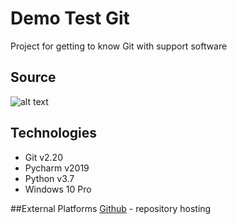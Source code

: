 # Demo Test Git
Project for getting to know Git with support software


## Source
![alt text](https://www.google.com/search?q=manchester+united&source=lnms&tbm=isch&sa=X&ved=2ahUKEwiAp7HX2MnuAhV5QEEAHQZMB6UQ_AUoAnoECCUQBA&biw=1920&bih=937#imgrc=_gPb1M1UctabVM)

## Technologies
- Git v2.20
- Pycharm v2019
- Python v3.7
- Windows 10 Pro

##External Platforms
[Github](https://github.com/) - repository hosting